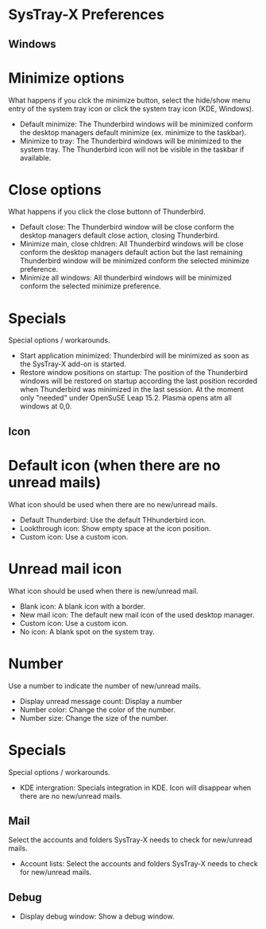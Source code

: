 # SysTray-X Preferences  

## Windows  

# Minimize options  

What happens if you clck the minimize button, select the hide/show menu entry of the system tray icon or click the system tray icon (KDE, Windows).  

- Default minimize: The Thunderbird windows will be minimized conform the desktop managers default minimize (ex. minimize to the taskbar).  
- Minimize to tray: The Thunderbird windows will be minimized to the system tray. The Thunderbird icon will not be visible in the taskbar if available.  

# Close options  

What happens if you click the close buttonn of Thunderbird.  

- Default close:                The Thunderbird window will be close conform the desktop managers default close action, closing Thunderbird.  
- Minimize main, close chldren: All Thunderbird windows will be close conform the desktop managers default action but the last remaining Thunderbird window will be minimized conform the selected minimize preference.  
- Minimize all windows:         All thunderbird windows will be minimized conform the selected minimize preference.  

# Specials

Special options / workarounds.  

- Start application minimized:          Thunderbird will be minimized as soon as the SysTray-X add-on is started.  
- Restore window positions on startup:  The position of the Thunderbird windows will be restored on startup according the last position recorded when Thunderbird was minimized in the last session. At the moment only "needed" under OpenSuSE Leap 15.2. Plasma opens atm all windows at 0,0.  

## Icon  

# Default icon (when there are no unread mails)  

What icon should be used when there are no new/unread mails.  

- Default Thunderbird:  Use the default THhunderbird icon.  
- Lookthrough icon:     Show empty space at the icon position.  
- Custom icon:          Use a custom icon.  

# Unread mail icon

What icon should be used when there is new/unread mail.

- Blank icon:     A blank icon with a border.  
- New mail icon:  The default new mail icon of the used desktop manager.  
- Custom icon:    Use a custom icon.  
- No icon:        A blank spot on the system tray.

# Number

Use a number to indicate the number of new/unread mails.

- Display unread message count:   Display a number  
- Number color: Change the color of the number.  
- Number size:  Change the size of the number.  


# Specials

Special options / workarounds.  

- KDE intergration: Specials integration in KDE. Icon will disappear when there are no new/unread mails.  


## Mail

Select the accounts and folders SysTray-X needs to check for new/unread mails.

- Account lists: Select the accounts and folders SysTray-X needs to check for new/unread mails.  

## Debug

- Display debug window: Show a debug window.  
